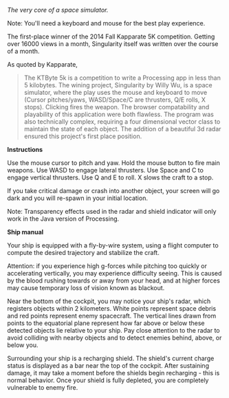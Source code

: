 *The very core of a space simulator.*

Note: You'll need a keyboard and mouse for the best play experience.

The first-place winner of the 2014 Fall Kapparate 5K competition.
Getting over 16000 views in a month, Singularity itself was written over the course of a month.

As quoted by Kapparate,

> The KTByte 5k is a competition to write a Processing app in less than 5 kilobytes. The wining project, Singularity by Willy Wu, is a space simulator, where the play uses the mouse and keyboard to move (Cursor pitches/yaws, WASD/Space/C are thrusters, Q/E rolls, X stops). Clicking fires the weapon. The browser compatability and playability of this application were both flawless. The program was also technically complex, requiring a four dimensional vector class to maintain the state of each object. The addition of a beautiful 3d radar ensured this project's first place position.

**Instructions**

Use the mouse cursor to pitch and yaw. Hold the mouse button to fire main weapons.
Use WASD to engage lateral thrusters. Use Space and C to engage vertical thrusters.
Use Q and E to roll. X slows the craft to a stop.

If you take critical damage or crash into another object, your screen will go dark and you will re-spawn in your initial location.

Note: Transparency effects used in the radar and shield indicator will only work in the Java version of Processing.

**Ship manual**

Your ship is equipped with a fly-by-wire system, using a flight computer to compute the desired trajectory and stabilize the craft.

Attention: if you experience high g-forces while pitching too quickly or accelerating vertically, you may experience difficulty seeing. This is caused by the blood rushing towards or away from your head, and at higher forces may cause temporary loss of vision known as blackout.

Near the bottom of the cockpit, you may notice your ship's radar, which registers objects within 2 kilometers. White points represent space debris and red points represent enemy spacecraft. The vertical lines drawn from points to the equatorial plane represent how far above or below these detected objects lie relative to your ship. Pay close attention to the radar to avoid colliding with nearby objects and to detect enemies behind, above, or below you.

Surrounding your ship is a recharging shield. The shield's current charge status is displayed as a bar near the top of the cockpit. After sustaining damage, it may take a moment before the shields begin recharging - this is normal behavior. Once your shield is fully depleted, you are completely vulnerable to enemy fire.
